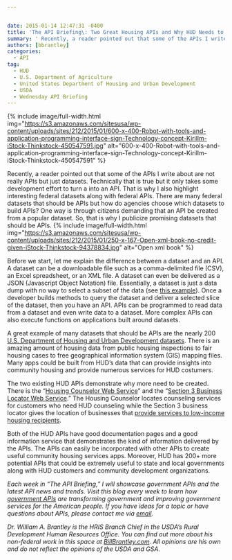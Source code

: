 ```yaml
---


date: 2015-01-14 12:47:31 -0400
title: 'The API Briefing\: Two Great Housing APIs and Why HUD Needs to Build More'
summary: ' Recently, a reader pointed out that some of the APIs I write about are not really APIs but just datasets. Technically that is true but it only takes some development effort to turn a into an API. That is why I also highlight interesting federal datasets along with federal APIs. There'
authors: [bbrantley]
categories:
  - API
tag:
  - HUD
  - U.S. Department of Agriculture
  - United States Department of Housing and Urban Development
  - USDA
  - Wednesday API Briefing
---
```



{% include image/full-width.html img="https://s3.amazonaws.com/sitesusa/wp-content/uploads/sites/212/2015/01/600-x-400-Robot-with-tools-and-application-programming-interface-sign-Technology-concept-Kirillm-iStock-Thinkstock-450547591.jpg" alt="600-x-400-Robot-with-tools-and-application-programming-interface-sign-Technology-concept-Kirillm-iStock-Thinkstock-450547591" %}

Recently, a reader pointed out that some of the APIs I write about are not really APIs but just datasets. Technically that is true but it only takes some development effort to turn a into an API. That is why I also highlight interesting federal datasets along with federal APIs. There are many federal datasets that should be APIs but how do agencies choose which datasets to build APIs? One way is through citizens demanding that an API be created from a popular dataset. So, that is why I publicize promising datasets that should be APIs. 
{% include image/full-width.html img="https://s3.amazonaws.com/sitesusa/wp-content/uploads/sites/212/2015/01/250-x-167-Open-xml-book-no-credit-given-iStock-Thinkstock-94378834.jpg" alt="Open xml book" %} 

Before we start, let me explain the difference between a dataset and an API. A dataset can be a downloadable file such as a comma-delimited file (CSV), an Excel spreadsheet, or an XML file. A dataset can even be delivered as a JSON (Javascript Object Notation) file. Essentially, a dataset is just a data dump with no way to select a subset of the data (see <a href="http://www.huduser.org/portal/datasets/pis/Multifamily_Assisted_Property_Physical_Inspection_Dataset.txt" target="_blank">this example</a>). Once a developer builds methods to query the dataset and deliver a selected slice of the dataset, then you have an API. APIs can be programmed to read data from a dataset and even write data to a dataset. More complex APIs can also execute functions on applications built around datasets.

A great example of many datasets that should be APIs are the nearly 200 <a href="http://data.hud.gov/data_sets.html" target="_blank">U.S. Department of Housing and Urban Development datasets</a>. There is an amazing amount of housing data from public housing inspections to fair housing cases to free geographical information system (GIS) mapping files. Many apps could be built from HUD&#8217;s data that can provide insights into community housing and provide numerous services for HUD costumers.

The two existing HUD APIs demonstrate why more need to be created. There is the &#8220;<a href="http://data.hud.gov/housing_counseling.html" target="_blank">Housing Counselor Web Service</a>&#8221; and the &#8220;<a href="http://data.hud.gov/section3.html" target="_blank">Section 3 Business Locator Web Service</a>.&#8221; The Housing Counselor locates counseling services for customers who need HUD counseling while the Section 3 business locator gives the location of businesses that <a href="http://portal.hud.gov/hudportal/HUD?src=/program_offices/fair_housing_equal_opp/section3/section3" target="_blank">provide services to low-income housing recipients</a>.

Both of the HUD APIs have good documentation pages and a good information service that demonstrates the kind of information delivered by the APIs. The APIs can easily be incorporated with other APIs to create useful community housing services apps. Moreover, HUD has 200+ more potential APIs that could be extremely useful to state and local governments along with HUD customers and community development organizations.

_Each week in “The API Briefing,” I will showcase government APIs and the latest API news and trends. Visit this blog every week to learn how <a title="APIs in Government" href="https://www.WHATEVER/2013/04/30/apis-in-government/" target="_blank">government APIs</a> are transforming government and improving government services for the American people. If you have ideas for a topic or have questions about APIs, please contact me via [email](mailto:bill.brantley@wdc.usda.gov)._

_Dr. William A. Brantley is the HRIS Branch Chief in the USDA’s  Rural Development Human Resources Office. You can find out more about his non-federal work in this space at <a href="http://billbrantley.com/" target="_blank">BillBrantley.com</a>. All opinions are his own and do not reflect the opinions of the USDA and GSA._

<div class="copyIcon copy0">
</div>

<div class="pasteIcon paste0">
</div>

<div class="notifyIcon">
</div>

<div class="copyIcon copy0">
</div>

<div class="pasteIcon paste0">
</div>

<div class="notifyIcon">
</div>